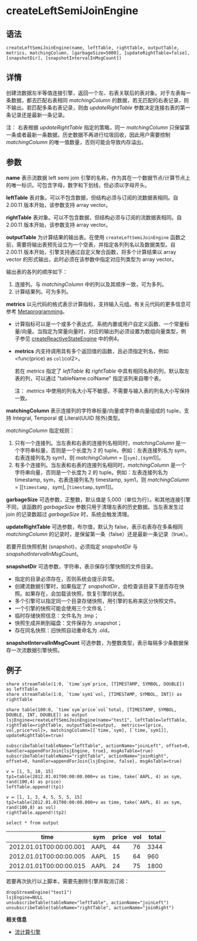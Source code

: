 # createLeftSemiJoinEngine

## 语法

`createLeftSemiJoinEngine(name, leftTable, rightTable,
outputTable, metrics, matchingColumn, [garbageSize=5000],
[updateRightTable=false], [snapshotDir],
[snapshotIntervalInMsgCount])`

## 详情

创建流数据左半等值连接引擎，返回一个左、右表关联后的表对象。对于左表每一条数据，都去匹配右表相同
*matchingColumn* 的数据，若无匹配的右表记录，则不输出。若匹配多条右表记录，则由 *updateRightTable*
参数决定连接右表的第一条记录还是最新一条记录。

注： 右表根据 *updateRightTable* 指定的策略，同一 *matchingColumn*
只保留第一条或者最新一条数据，历史数据不再进行垃圾回收，因此用户需要控制 *matchingColumn*
的唯一值数量，否则可能会导致内存溢出。

## 参数

**name** 表示流数据 left semi join
引擎的名称，作为其在一个数据节点/计算节点上的唯一标识。可包含字母，数字和下划线，但必须以字母开头。

**leftTable** 表对象。可以不包含数据，但结构必须与订阅的流数据表相同。自 2.00.11
版本开始，该参数支持 array vector。

**rightTable** 表对象。可以不包含数据，但结构必须与订阅的流数据表相同。自 2.00.11
版本开始，该参数支持 array vector。

**outputTable** 为计算结果的输出表。在使用 `createLeftSemiJoinEngine`
函数之前，需要将输出表预先设立为一个空表，并指定各列列名以及数据类型。自 2.00.11
版本开始，引擎支持通过自定义聚合函数，将多个计算结果以 array vector 的形式输出，此时必须在该参数中指定对应列类型为 array
vector。

输出表的各列的顺序如下：

1. 连接列。与 *matchingColumn* 中的列以及其顺序一致，可为多列。
2. 计算结果列。可为多列。

**metrics** 以元代码的格式表示计算指标，支持输入元组。有关元代码的更多信息可参考 [Metaprogramming](../../progr/objs/meta_progr.html)。

* 计算指标可以是一个或多个表达式、系统内置或用户自定义函数、一个常量标量/向量。当指定为常量向量时，对应的输出列必须设置为数组向量类型，例子参见
  [createReactiveStateEngine](createReactiveStateEngine.html) 中的例4。
* **metrics** 内支持调用具有多个返回值的函数，且必须指定列名，例如 <func(price) as
  `col1`col2>。

  若在 *metrics* 指定了 *leftTable* 和
  *rightTable* 中具有相同名称的列，默认取左表的列，可以通过 "tableName.colName"
  指定该列来自哪个表。

  注： *metrics*
  中使用的列名大小写不敏感，不需要与输入表的列名大小写保持一致。

**matchingColumn** 表示连接列的字符串标量/向量或字符串向量组成的 tuple，支持 Integral,
Temporal 或 Literal(UUID 除外)类型。

*matchingColumn* 指定规则：

1. 只有一个连接列。当左表和右表的连接列名相同时，*matchingColumn* 是一个字符串标量，否则是一个长度为 2 的
   tuple。例如：左表连接列名为 sym，右表连接列名为 sym1，则 *matchingColumn* =
   [[`sym],[`sym1]]。
2. 有多个连接列。当左表和右表的连接列名相同时，*matchingColumn* 是一个字符串向量，否则是一个长度为 2 的
   tuple。例如：左表连接列名为 timestamp, sym，右表连接列名为 timestamp, sym1，则
   *matchingColumn* = [[`timestamp, `sym], [`timestamp,`sym1]]。

**garbageSize** 可选参数，正整数，默认值是 5,000（单位为行）。和其他连接引擎不同，该函数的
*garbageSize* 参数只用于清理左表的历史数据。当左表发生过 join 的记录数超过 *garbageSize*
时，系统会触发清理。

**updateRightTable** 可选参数，布尔值，默认为 false，表示右表存在多条相同
*matchingColumn* 的记录时，是保留第一条（false）还是最新一条记录（true）。

若要开启快照机制 (snapshot)，必须指定 *snapshotDir* 与
*snapshotIntervalInMsgCount*。

**snapshotDir** 可选参数，字符串，表示保存引擎快照的文件目录。

* 指定的目录必须存在，否则系统会提示异常。
* 创建流数据引擎时，如果指定了 *snapshotDir*，会检查该目录下是否存在快照。如果存在，会加载该快照，恢复引擎的状态。
* 多个引擎可以指定同一个目录存储快照，用引擎的名称来区分快照文件。
* 一个引擎的快照可能会使用三个文件名：
* 临时存储快照信息：文件名为 <engineName>.tmp；
* 快照生成并刷到磁盘：文件保存为 <engineName>.snapshot；
* 存在同名快照：旧快照自动重命名为 <engineName>.old。

**snapshotIntervalInMsgCount**
可选参数，为整数类型，表示每隔多少条数据保存一次流数据引擎快照。

## 例子

```
share streamTable(1:0, `time`sym`price, [TIMESTAMP, SYMBOL, DOUBLE]) as leftTable
share streamTable(1:0, `time`sym1`vol, [TIMESTAMP, SYMBOL, INT]) as rightTable

share table(100:0, `time`sym`price`vol`total, [TIMESTAMP, SYMBOL, DOUBLE, INT, DOUBLE]) as output
lsjEngine=createLeftSemiJoinEngine(name="test1", leftTable=leftTable, rightTable=rightTable, outputTable=output,  metrics=<[price, vol,price*vol]>, matchingColumn=[[`time,`sym], [`time,`sym1]], updateRightTable=true)

subscribeTable(tableName="leftTable", actionName="joinLeft", offset=0, handler=appendForJoin{lsjEngine, true}, msgAsTable=true)
subscribeTable(tableName="rightTable", actionName="joinRight", offset=0, handler=appendForJoin{lsjEngine, false}, msgAsTable=true)

v = [1, 5, 10, 15]
tp1=table(2012.01.01T00:00:00.000+v as time, take(`AAPL, 4) as sym, rand(100,4) as price)
leftTable.append!(tp1)

v = [1, 1, 3, 4, 5, 5, 5, 15]
tp2=table(2012.01.01T00:00:00.000+v as time, take(`AAPL, 8) as sym, rand(100,8) as vol)
rightTable.append!(tp2)

select * from output
```

| time | sym | price | vol | total |
| --- | --- | --- | --- | --- |
| 2012.01.01T00:00:00.001 | AAPL | 44 | 76 | 3344 |
| 2012.01.01T00:00:00.005 | AAPL | 15 | 64 | 960 |
| 2012.01.01T00:00:00.015 | AAPL | 24 | 75 | 1800 |

若要再次执行以上脚本，需要先删除引擎并取消订阅：

```
dropStreamEngine("test1")
lsjEngine=NULL
unsubscribeTable(tableName="leftTable", actionName="joinLeft")
unsubscribeTable(tableName="rightTable", actionName="joinRight")
```

**相关信息**

* [流计算引擎](../themes/streamingEngine.html "流计算引擎")

